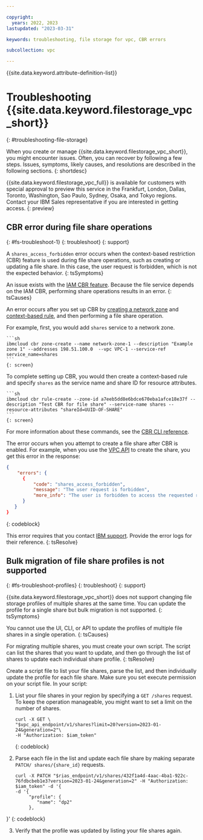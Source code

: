 ```yaml
---

copyright:
  years: 2022, 2023
lastupdated: "2023-03-31"

keywords: troubleshooting, file storage for vpc, CBR errors

subcollection: vpc

---
```


{{site.data.keyword.attribute-definition-list}}

# Troubleshooting {{site.data.keyword.filestorage_vpc_short}}
{: #troubleshooting-file-storage}

When you create or manage {{site.data.keyword.filestorage_vpc_short}}, you might encounter issues. Often, you can recover by following a few steps. Issues, symptoms, likely causes, and resolutions are described in the following sections.
{: shortdesc}

{{site.data.keyword.filestorage_vpc_full}} is available for customers with special approval to preview this service in the Frankfurt, London, Dallas, Toronto, Washington, Sao Paulo, Sydney, Osaka, and Tokyo regions. Contact your IBM Sales representative if you are interested in getting access.
{: preview}

## CBR error during file share operations
{: #fs-troubleshoot-1}
{: troubleshoot}
{: support}

A `shares_access_forbidden` error occurs when the context-based restriction (CBR) feature is used during file share operations, such as creating or updating a file share. In this case, the user request is forbidden, which is not the expected behavior.
{: tsSymptoms}

An issue exists with the [IAM CBR feature](/docs/account?topic=account-context-restrictions-whatis). Because the file service depends on the IAM CBR, performing share operations results in an error.
{: tsCauses}

An error occurs after you set up CBR by [creating a network zone](/docs/vpc?topic=vpc-cbr&interface=cli#creating-network-zones) and [context-based rule](/docs/vpc?topic=vpc-cbr&interface=cli#creating-rules), and then performing a file share operation.

For example, first, you would add `shares` service to a network zone.

    ```sh
    ibmcloud cbr zone-create --name network-zone-1 --description "Example zone 1" --addresses 198.51.100.0  --vpc VPC-1 --service-ref service_name=shares
    ```
    {: screen}



To complete setting up CBR, you would then create a context-based rule and specify `shares` as the service name and share ID for resource attributes.

    ```sh
    ibmcloud cbr rule-create --zone-id a7eeb5dd8e6bdce670eba1afce18e37f --description "Test CBR for file share" --service-name shares --resource-attributes "shareId=UUID-OF-SHARE"
    ```
    {: screen}

For more information about these commands, see the [CBR CLI reference](/docs/account?topic=cli-cbr-plugin).

The error occurs when you attempt to create a file share after CBR is enabled. For example, when you use the [VPC API](/docs/vpc?topic=vpc-file-storage-create&interface=api#fs-create-file-share-api) to create the share, you get this error in the response:

```json
{
    "errors": {
      {
          "code": "shares_access_forbidden",
          "message": "The user request is forbidden",
          "more_info": "The user is forbidden to access the requested resource. Check permissions and try again."
      }
   }
}
```
{: codeblock}

This error requires that you contact [IBM support](/docs/vpc?topic=vpc-getting-help&interface=cli#support-cases). Provide the error logs for their reference.
{: tsResolve}

## Bulk migration of file share profiles is not supported
{: #fs-troubleshoot-profiles}
{: troubleshoot}
{: support}

{{site.data.keyword.filestorage_vpc_short}} does not support changing file storage profiles of multiple shares at the same time. You can update the profile for a single share but bulk migration is not supported. 
{: tsSymptoms}

You cannot use the UI, CLI, or API to update the profiles of multiple file shares in a single operation.
 {: tsCauses}

For migrating multiple shares, you must create your own script. The script can list the shares that you want to update, and then go through the list of shares to update each individual share profile.
{: tsResolve}

Create a script file to list your file shares, parse the list, and then individually update the profile for each file share. 
Make sure you set execute permission on your script file. In your script:

1. List your file shares in your region by specifying a `GET /shares` request. To keep the operation manageable, you might want to set a limit on the number of shares. 

   ```curl
   curl -X GET \
   "$vpc_api_endpoint/v1/shares?limit=20?version=2023-01-24&generation=2"\
   -H "Authorization: $iam_token"
   ```
   {: codeblock}

2. Parse each file in the list and update each file share by making separate `PATCH/ shares/{share_id}` requests.

   ```curl
   curl -X PATCH "$rias_endpoint/v1/shares/432f1a4d-4aac-4ba1-922c-76fdbcbeb1e3?version=2023-01-24&generation=2" -H "Authorization: $iam_token" -d '{
   -d '{
        "profile": {
           "name": "dp2"
        },
  }'
  {: codeblock}

3. Verify that the profile was updated by listing your file shares again.
